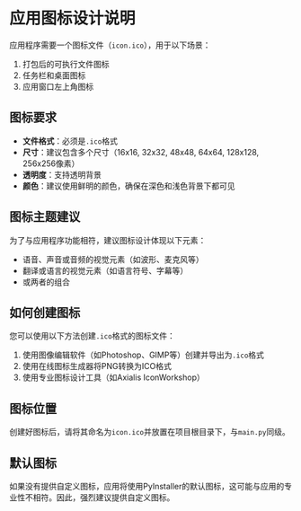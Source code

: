 # 应用图标设计说明

应用程序需要一个图标文件（`icon.ico`），用于以下场景：

1. 打包后的可执行文件图标
2. 任务栏和桌面图标
3. 应用窗口左上角图标

## 图标要求

- **文件格式**：必须是`.ico`格式
- **尺寸**：建议包含多个尺寸（16x16, 32x32, 48x48, 64x64, 128x128, 256x256像素）
- **透明度**：支持透明背景
- **颜色**：建议使用鲜明的颜色，确保在深色和浅色背景下都可见

## 图标主题建议

为了与应用程序功能相符，建议图标设计体现以下元素：

- 语音、声音或音频的视觉元素（如波形、麦克风等）
- 翻译或语言的视觉元素（如语言符号、字幕等）
- 或两者的组合

## 如何创建图标

您可以使用以下方法创建`.ico`格式的图标文件：

1. 使用图像编辑软件（如Photoshop、GIMP等）创建并导出为`.ico`格式
2. 使用在线图标生成器将PNG转换为ICO格式
3. 使用专业图标设计工具（如Axialis IconWorkshop）

## 图标位置

创建好图标后，请将其命名为`icon.ico`并放置在项目根目录下，与`main.py`同级。

## 默认图标

如果没有提供自定义图标，应用将使用PyInstaller的默认图标，这可能与应用的专业性不相符。因此，强烈建议提供自定义图标。 